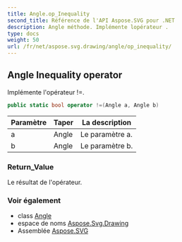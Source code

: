 ```yaml
---
title: Angle.op_Inequality
second_title: Référence de l'API Aspose.SVG pour .NET
description: Angle méthode. Implémente lopérateur .
type: docs
weight: 50
url: /fr/net/aspose.svg.drawing/angle/op_inequality/
---
```

## Angle Inequality operator

Implémente l'opérateur !=.

```csharp
public static bool operator !=(Angle a, Angle b)
```

| Paramètre | Taper | La description |
| --- | --- | --- |
| a | Angle | Le paramètre a. |
| b | Angle | Le paramètre b. |

### Return_Value

Le résultat de l'opérateur.

### Voir également

* class [Angle](../)
* espace de noms [Aspose.Svg.Drawing](../../angle/)
* Assemblée [Aspose.SVG](../../../)


